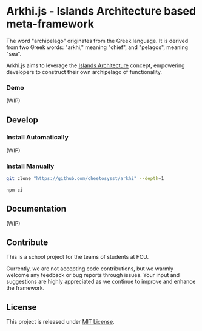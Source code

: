 # Arkhi.js - Islands Architecture based meta-framework

The word "archipelago" originates from the Greek language. It is derived from two Greek words: "arkhi," meaning "chief", and "pelagos", meaning "sea".

Arkhi.js aims to leverage the [Islands Architecture](https://www.patterns.dev/posts/islands-architecture) concept, empowering developers to construct their own archipelago of functionality.

### Demo

(WIP)

## Develop

### Install Automatically

(WIP)

### Install Manually

```sh
git clone "https://github.com/cheetosysst/arkhi" --depth=1
 
npm ci
```

## Documentation

(WIP)

## Contribute

This is a school project for the teams of students at FCU.

Currently, we are not accepting code contributions, but we warmly welcome any feedback or bug reports through issues. Your input and suggestions are highly appreciated as we continue to improve and enhance the framework.

## License

This project is released under [MIT License](./LICENSE).
